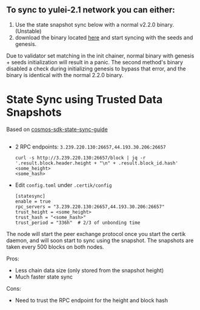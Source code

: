## To sync to yulei-2.1 network you can either:
 1. Use the state snapshot sync below with a normal v2.2.0 binary. (Unstable)
 1. download the binary located [here](https://github.com/certikfoundation/testnet/raw/master/yulei-2.1/certik) and start syncing with the seeds and genesis.

Due to validator set matching in the init chainer, normal binary with genesis + seeds initialization will result in a panic. The second method's binary disabled a check during initializing genesis to bypass that error, and the binary is identical with the normal 2.2.0 binary.

# State Sync using Trusted Data Snapshots

Based on [cosmos-sdk-state-sync-guide](https://blog.cosmos.network/cosmos-sdk-state-sync-guide-99e4cf43be2f)

##

 - 2 RPC endpoints: `3.239.220.130:26657,44.193.30.206:26657`
 
    ```
    curl -s http://3.239.220.130:26657/block | jq -r '.result.block.header.height + "\n" + .result.block_id.hash'
    <some_height>
    <some_hash>
    ```

 - Edit `config.toml` under `.certik/config`
 
    ```
    [statesync]
    enable = true
    rpc_servers = "3.239.220.130:26657,44.193.30.206:26657"
    trust_height = <some_height>
    trust_hash = "<some_hash>"
    trust_period = "336h"  # 2/3 of unbonding time
    ```

The node will start the peer exchange protocol once you start the certik daemon, and will soon start to sync using the snapshot.
The snapshots are taken every 500 blocks on both nodes.

Pros:
 - Less chain data size (only stored from the snapshot height)
 - Much faster state sync

Cons:
 - Need to trust the RPC endpoint for the height and block hash

